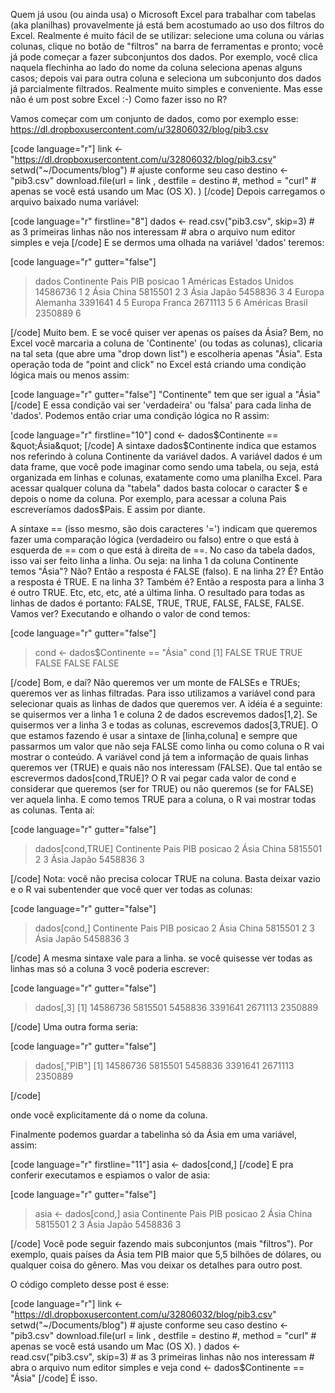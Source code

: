 Quem já usou (ou ainda usa) o Microsoft Excel para trabalhar com tabelas (aka planilhas) provavelmente já está bem acostumado ao uso dos filtros do Excel. Realmente é muito fácil de se utilizar: selecione uma coluna ou várias colunas, clique no botão de "filtros" na barra de ferramentas e pronto; você já pode começar a fazer subconjuntos dos dados. Por exemplo, você clica naquela flechinha ao lado do nome da coluna seleciona apenas alguns casos; depois vai para outra coluna e seleciona um subconjunto dos dados já parcialmente filtrados. Realmente muito simples e conveniente. Mas esse não é um post sobre Excel :-) Como fazer isso no R?

Vamos começar com um conjunto de dados, como por exemplo esse: https://dl.dropboxusercontent.com/u/32806032/blog/pib3.csv

[code language="r"]
link &lt;- &quot;https://dl.dropboxusercontent.com/u/32806032/blog/pib3.csv&quot;
setwd(&quot;~/Documents/blog&quot;) # ajuste conforme seu caso
destino &lt;- &quot;pib3.csv&quot;
download.file(url = link
             , destfile = destino
             #, method = &quot;curl&quot; # apenas se você está usando um Mac (OS X).
             )
[/code]
Depois carregamos o arquivo baixado numa variável:

[code language="r" firstline="8"]
dados &lt;- read.csv(&quot;pib3.csv&quot;, skip=3) # as 3 primeiras linhas não nos interessam
                                      # abra o arquivo num editor simples e veja
[/code]
E se dermos uma olhada na variável 'dados' teremos:

[code language="r" gutter="false"]
> dados
  Continente           Pais      PIB posicao
1   Américas Estados Unidos 14586736       1
2       Ásia          China  5815501       2
3       Ásia          Japão  5458836       3
4     Europa       Alemanha  3391641       4
5     Europa         Franca  2671113       5
6   Américas         Brasil  2350889       6
>
[/code]
Muito bem. E se você quiser ver apenas os países da Ásia?
Bem, no Excel você marcaria a coluna de 'Continente' (ou todas as colunas), clicaria na tal seta (que abre uma "drop down list") e escolheria apenas "Ásia". Esta operação toda de "point and click" no Excel está criando uma condição lógica mais ou menos assim:

[code language="r" gutter="false"]
&quot;Continente&quot; tem que ser igual a &quot;Ásia&quot;
[/code]
E essa condição vai ser 'verdadeira' ou 'falsa' para cada linha de 'dados'.
Podemos então criar uma condição lógica no R assim:

[code language="r" firstline="10"]
cond &lt;- dados$Continente == &quot;Ásia&quot;
[/code]
A sintaxe dados$Continente indica que estamos nos referindo à coluna Continente da variável dados. A variável dados é um data frame, que você pode imaginar como sendo uma tabela, ou seja, está organizada em linhas e colunas, exatamente como uma planilha Excel. Para acessar qualquer coluna da "tabela" dados basta colocar o caracter $ e depois o nome da coluna. Por exemplo, para acessar a coluna Pais escreveríamos dados$Pais. E assim por diante.

A sintaxe == (isso mesmo, são dois caracteres '=') indicam que queremos fazer uma comparação lógica (verdadeiro ou falso) entre o que está à esquerda de == com o que está à direita de ==. No caso da tabela dados, isso vai ser feito linha a linha. Ou seja: na linha 1 da coluna Continente temos "Ásia"? Não? Então a resposta é FALSE (falso). E na linha 2? É? Então a resposta é TRUE. E na linha 3? Também é? Então a resposta para a linha 3 é outro TRUE. Etc, etc, etc, até a última linha.
O resultado para todas as linhas de dados é portanto: FALSE, TRUE, TRUE, FALSE, FALSE, FALSE.
Vamos ver? Executando e olhando o valor de cond temos:

[code language="r" gutter="false"]
> cond &lt;- dados$Continente == &quot;Ásia&quot;
> cond
[1] FALSE  TRUE  TRUE FALSE FALSE FALSE
>
[/code]
Bom, e daí? Não queremos ver um monte de FALSEs e TRUEs; queremos ver as linhas filtradas.
Para isso utilizamos a variável cond para selecionar quais as linhas de dados que queremos ver. A idéia é a seguinte: se quisermos ver a linha 1 e coluna 2 de dados escrevemos dados[1,2]. Se quisermos ver a linha 3 e todas as colunas, escrevemos dados[3,TRUE].
O que estamos fazendo é usar a sintaxe de [linha,coluna] e sempre que passarmos um valor que não seja FALSE como linha ou como coluna o R vai mostrar o conteúdo.
A variável cond já tem a informação de quais linhas queremos ver (TRUE) e quais não nos interessam (FALSE). Que tal então se escrevermos dados[cond,TRUE]? O R vai pegar cada valor de cond e considerar que queremos (ser for TRUE) ou não queremos (se for FALSE) ver aquela linha. E como temos TRUE para a coluna, o R vai mostrar todas as colunas.
Tenta aí:

[code language="r" gutter="false"]
> dados[cond,TRUE]
  Continente  Pais     PIB posicao
2       Ásia China 5815501       2
3       Ásia Japão 5458836       3
>
[/code]
Nota: você não precisa colocar TRUE na coluna. Basta deixar vazio e o R vai subentender que você quer ver todas as colunas:

[code language="r" gutter="false"]
> dados[cond,]
  Continente  Pais     PIB posicao
2       Ásia China 5815501       2
3       Ásia Japão 5458836       3
>
[/code]
A mesma sintaxe vale para a linha. se você quisesse ver todas as linhas mas só a coluna 3 você poderia escrever:

[code language="r" gutter="false"]
> dados[,3]
[1] 14586736  5815501  5458836  3391641  2671113  2350889
>
[/code]
Uma outra forma seria:

[code language="r" gutter="false"]
> dados[,&quot;PIB&quot;]
[1] 14586736  5815501  5458836  3391641  2671113  2350889
>
[/code]

onde você explicitamente dá o nome da coluna.

Finalmente podemos guardar a tabelinha só da Ásia em uma variável, assim:

[code language="r" firstline="11"]
asia &lt;- dados[cond,]
[/code]
E pra conferir executamos e espiamos o valor de asia:

[code language="r" gutter="false"]
> asia &lt;- dados[cond,]
> asia
  Continente  Pais     PIB posicao
2       Ásia China 5815501       2
3       Ásia Japão 5458836       3
>
[/code]
Você pode seguir fazendo mais subconjuntos (mais "filtros"). Por exemplo, quais países da Ásia tem PIB maior que 5,5 bilhões de dólares, ou qualquer coisa do gênero. Mas vou deixar os detalhes para outro post.

O código completo desse post é esse:

[code language="r"]
link &lt;- &quot;https://dl.dropboxusercontent.com/u/32806032/blog/pib3.csv&quot;
setwd(&quot;~/Documents/blog&quot;) # ajuste conforme seu caso
destino &lt;- &quot;pib3.csv&quot;
download.file(url = link
             , destfile = destino
             #, method = &quot;curl&quot; # apenas se você está usando um Mac (OS X).
             )
dados &lt;- read.csv(&quot;pib3.csv&quot;, skip=3) # as 3 primeiras linhas não nos interessam
                                      # abra o arquivo num editor simples e veja
cond &lt;- dados$Continente == &quot;Ásia&quot;
[/code]
É isso.
